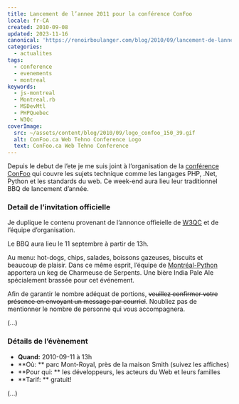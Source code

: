 ```yaml
---
title: Lancement de l’annee 2011 pour la conférence ConFoo
locale: fr-CA
created: 2010-09-08
updated: 2023-11-16
canonical: 'https://renoirboulanger.com/blog/2010/09/lancement-de-lannee-2011-pour-la-conference-confoo/'
categories:
  - actualites
tags:
  - conference
  - evenements
  - montreal
keywords:
  - js-montreal
  - Montreal.rb
  - MSDevMtl
  - PHPQuebec
  - W3Qc
coverImage:
  src: ~/assets/content/blog/2010/09/logo_confoo_150_39.gif
  alt: ConFoo.ca Web Tehno Conference Logo
  text: ConFoo.ca Web Tehno Conference
---
```


Depuis le debut de l’ete je me suis joint à l’organisation de la [conférence
ConFoo][0] qui couvre les sujets technique comme les langages PHP, .Net, Python
et les standards du web. Ce week-end aura lieu leur traditionnel BBQ de
lancement d’année.

### Detail de l’invitation officielle

Je duplique le contenu provenant de l’annonce offieielle de [W3QC][1] et de
l’équipe d’organisation.

Le BBQ aura lieu le 11 septembre à partir de 13h.

Au menu: hot-dogs, chips, salades, boissons gazeuses, biscuits et beaucoup de
plaisir. Dans ce même esprit, l’équipe de [Montréal-Python][2] apportera un keg
de Charmeuse de Serpents. Une bière India Pale Ale spécialement brassée pour cet
événement.

Afin de garantir le nombre adéquat de portions, ~~veuillez confirmer votre
présence en envoyant un message par courriel~~. Noubliez pas de mentionner le
nombre de personne qui vous accompagnera.

(...)

### Détails de l’évènement

- **Quand:** 2010-09-11 à 13h
- **Où: ** parc Mont-Royal, près de la maison Smith (suivez les affiches)
- **Pour qui: ** les développeurs, les acteurs du Web et leurs familles
- **Tarif: ** gratuit!

(...)

[0]: http://confoo.ca/
[1]: http://www.w3qc.org/
[2]: http://montreal-python.org
